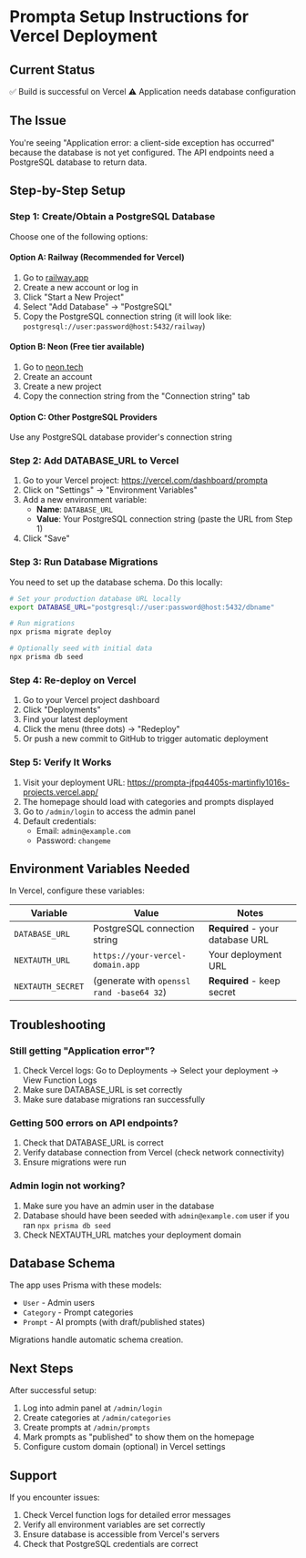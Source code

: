 # Prompta Setup Instructions for Vercel Deployment

## Current Status
✅ Build is successful on Vercel
⚠️ Application needs database configuration

## The Issue
You're seeing "Application error: a client-side exception has occurred" because the database is not yet configured. The API endpoints need a PostgreSQL database to return data.

## Step-by-Step Setup

### Step 1: Create/Obtain a PostgreSQL Database

Choose one of the following options:

#### Option A: Railway (Recommended for Vercel)
1. Go to [railway.app](https://railway.app)
2. Create a new account or log in
3. Click "Start a New Project"
4. Select "Add Database" → "PostgreSQL"
5. Copy the PostgreSQL connection string (it will look like: `postgresql://user:password@host:5432/railway`)

#### Option B: Neon (Free tier available)
1. Go to [neon.tech](https://neon.tech)
2. Create an account
3. Create a new project
4. Copy the connection string from the "Connection string" tab

#### Option C: Other PostgreSQL Providers
Use any PostgreSQL database provider's connection string

### Step 2: Add DATABASE_URL to Vercel

1. Go to your Vercel project: https://vercel.com/dashboard/prompta
2. Click on "Settings" → "Environment Variables"
3. Add a new environment variable:
   - **Name**: `DATABASE_URL`
   - **Value**: Your PostgreSQL connection string (paste the URL from Step 1)
4. Click "Save"

### Step 3: Run Database Migrations

You need to set up the database schema. Do this locally:

```bash
# Set your production database URL locally
export DATABASE_URL="postgresql://user:password@host:5432/dbname"

# Run migrations
npx prisma migrate deploy

# Optionally seed with initial data
npx prisma db seed
```

### Step 4: Re-deploy on Vercel

1. Go to your Vercel project dashboard
2. Click "Deployments"
3. Find your latest deployment
4. Click the menu (three dots) → "Redeploy"
5. Or push a new commit to GitHub to trigger automatic deployment

### Step 5: Verify It Works

1. Visit your deployment URL: https://prompta-jfpq4405s-martinfly1016s-projects.vercel.app/
2. The homepage should load with categories and prompts displayed
3. Go to `/admin/login` to access the admin panel
4. Default credentials:
   - Email: `admin@example.com`
   - Password: `changeme`

## Environment Variables Needed

In Vercel, configure these variables:

| Variable | Value | Notes |
|----------|-------|-------|
| `DATABASE_URL` | PostgreSQL connection string | **Required** - your database URL |
| `NEXTAUTH_URL` | `https://your-vercel-domain.app` | Your deployment URL |
| `NEXTAUTH_SECRET` | (generate with `openssl rand -base64 32`) | **Required** - keep secret |

## Troubleshooting

### Still getting "Application error"?
1. Check Vercel logs: Go to Deployments → Select your deployment → View Function Logs
2. Make sure DATABASE_URL is set correctly
3. Make sure database migrations ran successfully

### Getting 500 errors on API endpoints?
1. Check that DATABASE_URL is correct
2. Verify database connection from Vercel (check network connectivity)
3. Ensure migrations were run

### Admin login not working?
1. Make sure you have an admin user in the database
2. Database should have been seeded with `admin@example.com` user if you ran `npx prisma db seed`
3. Check NEXTAUTH_URL matches your deployment domain

## Database Schema

The app uses Prisma with these models:
- `User` - Admin users
- `Category` - Prompt categories
- `Prompt` - AI prompts (with draft/published states)

Migrations handle automatic schema creation.

## Next Steps

After successful setup:
1. Log into admin panel at `/admin/login`
2. Create categories at `/admin/categories`
3. Create prompts at `/admin/prompts`
4. Mark prompts as "published" to show them on the homepage
5. Configure custom domain (optional) in Vercel settings

## Support

If you encounter issues:
1. Check Vercel function logs for detailed error messages
2. Verify all environment variables are set correctly
3. Ensure database is accessible from Vercel's servers
4. Check that PostgreSQL credentials are correct

